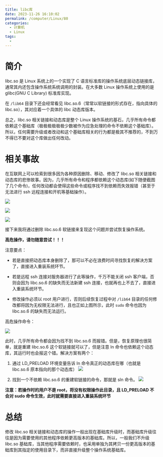 ```yaml
---
title: libc库
date: 2023-11-26 16:10:02
permalink: /computer/Linux/80
categories:
  - 计算机
  - Linux
tags:
  - 
---
```

# 简介

libc.so 是 Linux 系统上的一个实现了 C 语言标准库的操作系统底层动态链接库，通常其内还包含操作系统系统调用的封装。在大多数 Linux 操作系统上使用的是 glibc(GNU C Library) 标准库实现。

在 `/lib64` 目录下还会经常看见 libc.so.6（常常以软链接的形式存在，指向具体的 libc.so），其对应着一个具体的 libc 动态库版本。

总之，libc.so 相关链接和动态库是整个 Linux 操作系统的基石，几乎所有命令都依赖这个基础库（极极极极极极少数被作为应急处理的命令不依赖这个基础库）。所以，任何需要升级或者改动和这个基础库相关的行为都是极其不推荐的，不到万不得已不要对这个库做出任何改动。

# 相关事故

在互联网上可以检索到很多因为各种原因删除、移动、修改了 libc.so 相关链接和动态库的悲惨故事。因为，几乎所有命令和程序都依赖这个动态库(如下随便截图了几个命令)，任何改动都会使得这些命令或程序找不到依赖而失效报错（甚至于无法进行 ssh 远程连接和开机等基础操作）。

![](https://blog-web-image.oss-cn-shanghai.aliyuncs.com/computer/linux/80/1.png)

![](https://blog-web-image.oss-cn-shanghai.aliyuncs.com/computer/linux/80/2.png)

![](https://blog-web-image.oss-cn-shanghai.aliyuncs.com/computer/linux/80/3.png)

接下来我将通过删除 libc.so.6 软链接来复现这个问题并尝试恢复操作系统。

**高危操作，请勿随意尝试！！！**

注意要点：

- 若是直接把动态库本身删除了，那可以不必在浪费时间寻找恢复的解决方案了，直接进入重装系统环节。

- 若是远程 ssh 连接对服务器进行了此等操作，千万不能关闭 ssh 客户端，否则会因为 libc.so.6 的缺失而无法新建 ssh 连接，也就再也上不去了，直接进入重装系统环节。

- 修改操作必须以 root 用户进行，否则后续恢复过程中对 `/lib64` 目录的任何修改都将因为无权限无法进行，且也正如上图所示，此时 `sudo` 命令也因为 libc.so.6 的缺失而无法运行。

高危操作命令：

![](https://blog-web-image.oss-cn-shanghai.aliyuncs.com/computer/linux/80/4.png)

此时，几乎所有命令都会因为找不到 libc.so.6 而报错。但是，恢复原理也很简单，就是重建 libc.so.6 这个软链接就可以了，但是注意 ln 命令也依赖这个动态库，其运行时也会报这个错。解决方案有两个：

1. 通过 LD_PRELOAD 环境变量告诉 ln 命令真正的动态库在哪（也就是 libc.so.6 原本指向的那个动态库）
    ![](https://blog-web-image.oss-cn-shanghai.aliyuncs.com/computer/linux/80/5.png)

2. 找到一个不依赖 libc.so.6 的重建软链接的命令，那就是 sln 命令。
    ![](https://blog-web-image.oss-cn-shanghai.aliyuncs.com/computer/linux/80/6.png)

**注意：若操作时的用户不是 root，将没有权限操作此目录，且 LD_PRELOAD 不会对 sudo 命令生效，此时就需要直接进入重装系统环节**

# 总结

修改 libc.so 相关链接和动态库的操作一般出现在基础库升级时，而基础库升级往往是因为需要使用的其他程序依赖更高版本的基础库。所以，一般我们不升级 libc.so 基础库，当其他程序需要依赖时，也采用单独为其拷贝一份更高版本的基础库到其指定的使用目录下，而非直接升级整个操作系统基础库。